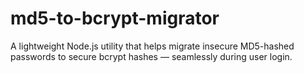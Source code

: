 # md5-to-bcrypt-migrator
A lightweight Node.js utility that helps migrate insecure MD5-hashed passwords to secure bcrypt hashes — seamlessly during user login.

